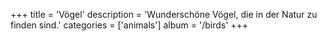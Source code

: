 +++
title = 'Vögel'
description = 'Wunderschöne Vögel, die in der Natur zu finden sind.'
categories = ['animals']
album = '/birds'
+++